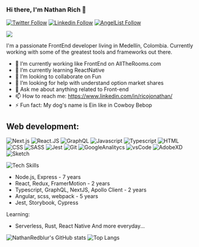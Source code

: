 ### Hi there, I'm Nathan Rich 👋

[![Twitter Follow](https://img.shields.io/badge/twitter--green?logo=twitter&style=social)](https://twitter.com/NathanRedBlur)
[![Linkedin Follow](https://img.shields.io/badge/linkedin--green?logo=linkedin&style=social)](https://www.linkedin.com/in/ricojonathan/)
[![AngelList Follow](https://img.shields.io/badge/AngelList--green?logo=AngelList&style=social)](https://angel.co/u/nathanredblur)

![](https://komarev.com/ghpvc/?username=nathanredblur&color=blueviolet)

I'm a passionate FrontEnd developer living in Medellín, Colombia. Currently working with some of the greatest tools and frameworks out there. 

- 🔭 I’m currently working like FrontEnd on AllTheRooms.com
- 🌱 I’m currently learning ReactNative
- 👯 I’m looking to collaborate on Fun
- 🤔 I’m looking for help with understand option market shares
- 💬 Ask me about anything related to Front-end
- 📫 How to reach me: https://www.linkedin.com/in/ricojonathan/
- ⚡ Fun fact: My dog's name is Ein like in Cowboy Bebop


## Web development:
![Next.js](https://img.shields.io/badge/next.js-000000?style=for-the-badge&logo=next.js&logoColor=white)
![React.JS](https://img.shields.io/badge/React-20232A?style=for-the-badge&logo=react&logoColor=61DAFB)
![GraphQL](https://img.shields.io/badge/GraphQl-E10098?style=for-the-badge&logo=graphql&logoColor=white)
![Javascript](https://img.shields.io/badge/JavaScript-323330?style=for-the-badge&logo=javascript&logoColor=F7DF1E)
![Typescript](https://img.shields.io/badge/TypeScript-007ACC?style=for-the-badge&logo=typescript&logoColor=white)
![HTML](https://img.shields.io/badge/HTML5-E34F26?style=for-the-badge&logo=html5&logoColor=white)
![CSS](https://img.shields.io/badge/CSS3-1572B6?style=for-the-badge&logo=css3&logoColor=white)
![SASS](https://img.shields.io/badge/Sass-CC6699?style=for-the-badge&logo=sass&logoColor=white)
![Jest](https://img.shields.io/badge/Jest-C21325?style=for-the-badge&logo=jest&logoColor=white)
![Git](https://img.shields.io/badge/Git-F05032?style=for-the-badge&logo=git&logoColor=white)
![GoogleAnalitycs](https://img.shields.io/badge/Google%20Analytics-E37400?style=for-the-badge&logo=google%20analytics&logoColor=white)
![vsCode](https://img.shields.io/badge/Visual_Studio_Code-0078D4?style=for-the-badge&logo=visual%20studio%20code&logoColor=white)
![AdobeXD](https://img.shields.io/badge/Adobe%20XD-FF61F6?style=for-the-badge&logo=Adobe%20XD&logoColor=white)
![Sketch](https://img.shields.io/badge/Sketch-F7B500?style=for-the-badge&logo=Sketch&logoColor=white)


![Tech Skills ](https://cr-skills-chart-widget.azurewebsites.net/api/api?username=nathanredblur)

- Node.js, Express - 7 years
- React, Redux, FramerMotion - 2 years
- Typescript, GraphQL, NextJS, Apollo Client - 2 years
- Angular, scss, webpack - 5 years
- Jest, Storybook, Cypress

Learning:
- Serverless, Rust, React Native
And more everyday...


![NathanRedblur's GitHub stats](https://github-readme-stats.vercel.app/api?username=nathanredblur&count_private=true&show_icons=true) ![Top Langs](https://github-readme-stats.vercel.app/api/top-langs/?username=nathanredblur&layout=compact) 
  
     
